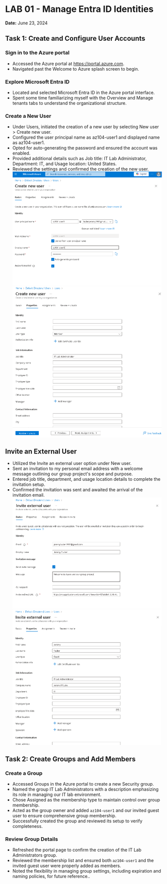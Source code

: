 # LAB 01 - Manage Entra ID Identities

**Date:** June 23, 2024

## Task 1: Create and Configure User Accounts

### Sign in to the Azure portal
- Accessed the Azure portal at https://portal.azure.com.
- Navigated past the Welcome to Azure splash screen to begin.

### Explore Microsoft Entra ID

- Located and selected Microsoft Entra ID in the Azure portal interface.
- Spent some time familiarizing myself with the Overview and Manage tenants tabs to understand the organizational structure.

### Create a New User

- Under Users, initiated the creation of a new user by selecting New user > Create new user.
- Configured the user principal name as az104-user1 and displayed name as az104-user1.
- Opted for auto-generating the password and ensured the account was enabled.
- Provided additional details such as Job title: IT Lab Administrator, Department: IT, and Usage location: United States.
- Reviewed the settings and confirmed the creation of the new user.
![Create a New User](Screenshots/create_a_new_user.png)
![Create a New User](Screenshots/create_a_new_user(1).png)

## Invite an External User

- Utilized the Invite an external user option under New user.
- Sent an invitation to my personal email address with a welcome message outlining our group project's scope and purpose.
- Entered job title, department, and usage location details to complete the invitation setup.
- Confirmed the invitation was sent and awaited the arrival of the invitation email.
![Invite an External User](Screenshots/invite_external_user.png)
![Invite an External User](Screenshots/invite_external_user(1).png)

## Task 2: Create Groups and Add Members

### Create a Group

- Accessed Groups in the Azure portal to create a new Security group.
- Named the group IT Lab Administrators with a description emphasizing its role in managing our IT lab environment.
- Chose Assigned as the membership type to maintain control over group membership.
- Acted as the group owner and added `az104-user1` and our invited guest user to ensure comprehensive group membership.
- Successfully created the group and reviewed its setup to verify completeness.

### Review Group Details
- Refreshed the portal page to confirm the creation of the IT Lab Administrators group.
- Reviewed the membership list and ensured both `az104-user1` and the invited guest user were properly added as members.
- Noted the flexibility in managing group settings, including expiration and naming policies, for future reference..
